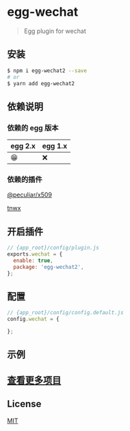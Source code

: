 # egg-wechat

> Egg plugin for wechat


## 安装

```bash
$ npm i egg-wechat2 --save
# or
$ yarn add egg-wechat2
```

## 依赖说明

### 依赖的 egg 版本

egg 2.x | egg 1.x
--- | ---
😁 | ❌

### 依赖的插件

[@peculiar/x509](https://github.com/PeculiarVentures/x509)

[tnwx](https://github.com/javen205/TNWX)

## 开启插件

```js
// {app_root}/config/plugin.js
exports.wechat = {
  enable: true,
  package: 'egg-wechat2',
};
```

## 配置

```js
// {app_root}/config/config.default.js
config.wechat = {

};
```

## 示例

## [查看更多项目](https://www.undsky.com)

## License

[MIT](LICENSE)
